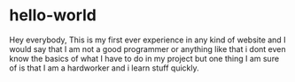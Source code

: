 # hello-world
Hey everybody,
This is my first ever experience in any kind of website and I would say that I am not a good programmer or anything like that i dont even know the basics of what I have to do in my project but one thing I am sure of is that I am a hardworker and i learn stuff quickly.
